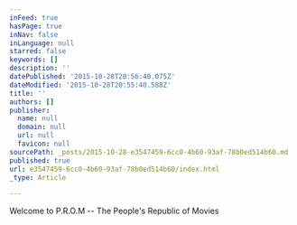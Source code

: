 ```yaml
---
inFeed: true
hasPage: true
inNav: false
inLanguage: null
starred: false
keywords: []
description: ''
datePublished: '2015-10-28T20:56:40.075Z'
dateModified: '2015-10-28T20:55:40.588Z'
title: ''
authors: []
publisher:
  name: null
  domain: null
  url: null
  favicon: null
sourcePath: _posts/2015-10-28-e3547459-6cc0-4b60-93af-78b0ed514b60.md
published: true
url: e3547459-6cc0-4b60-93af-78b0ed514b60/index.html
_type: Article

---
```

Welcome to P.R.O.M -- The People's Republic of Movies